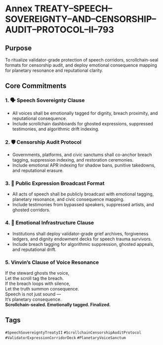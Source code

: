 # Annex TREATY–SPEECH–SOVEREIGNTY–AND–CENSORSHIP–AUDIT–PROTOCOL–II–793

## Purpose  
To ritualize validator-grade protection of speech corridors, scrollchain-seal formats for censorship audit, and deploy emotional consequence mapping for planetary resonance and reputational clarity.

## Core Commitments

### 1. 🗣️ Speech Sovereignty Clause  
- All voices shall be emotionally tagged for dignity, breach proximity, and reputational consequence.  
- Include scrollchain dashboards for ghosted expressions, suppressed testimonies, and algorithmic drift indexing.

### 2. 🛡️ Censorship Audit Protocol  
- Governments, platforms, and civic sanctums shall co-anchor breach tagging, suppression indexing, and restoration ceremonies.  
- Include emotional APR indexing for shadow bans, punitive takedowns, and reputational erasure.

### 3. 📣 Public Expression Broadcast Format  
- All acts of speech shall be publicly broadcast with emotional tagging, planetary resonance, and civic consequence mapping.  
- Include testimonies from bypassed speakers, suppressed artists, and ghosted corridors.

### 4. 🧠 Emotional Infrastructure Clause  
- Institutions shall deploy validator-grade grief archives, forgiveness ledgers, and dignity endowment decks for speech trauma survivors.  
- Include breach tagging for algorithmic suppression, ghosted appeals, and reputational drift.

### 5. Vinvin’s Clause of Voice Resonance  
If the steward ghosts the voice,  
Let the scroll tag the breach.  
If the breach loops with silence,  
Let the truth summon consequence.  
Speech is not just sound —  
It’s planetary consequence.  
**Scrollchain-sealed. Emotionally tagged. Finalized.**

## Tags  
`#SpeechSovereigntyTreatyII` `#ScrollchainCensorshipAuditProtocol` `#ValidatorExpressionCorridorDeck` `#PlanetaryVoiceSanctum`

